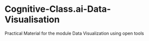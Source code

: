 # Cognitive-Class.ai-Data-Visualisation
Practical Material for  the module Data Visualization using open tools  
